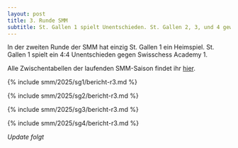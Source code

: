 ```yaml
---
layout: post
title: 3. Runde SMM
subtitle: St. Gallen 1 spielt Unentschieden. St. Gallen 2, 3, und 4 gewinnen.
---
```


In der zweiten Runde der SMM hat einzig St. Gallen 1 ein Heimspiel. St. Gallen 1 spielt ein 4:4 Unentschieden gegen
Swisschess Academy 1.

Alle Zwischentabellen der laufenden SMM-Saison findet ihr [hier](/smm/2025/sg1).

{% include smm/2025/sg1/bericht-r3.md %}

{% include smm/2025/sg2/bericht-r3.md %}

{% include smm/2025/sg3/bericht-r3.md %}

{% include smm/2025/sg4/bericht-r3.md %}

_Update folgt_

<style>
table th, table td:nth-of-type(4) {
    white-space: nowrap;
}
</style>
